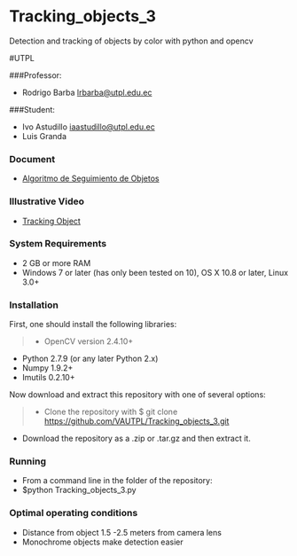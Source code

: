 # Tracking_objects_3
Detection and tracking of objects by color with python and opencv

#UTPL 

###Professor:

* Rodrigo Barba lrbarba@utpl.edu.ec

###Student: 

* Ivo Astudillo iaastudillo@utpl.edu.ec
* Luis Granda

### Document 

* [Algoritmo de Seguimiento de Objetos](https://www.dropbox.com/s/oltc181a08kxi3o/revista-vision.pdf?dl=0)

### Illustrative Video 

* [Tracking Object ](https://www.youtube.com/watch?v=ZYChdZf-zmU)

### System Requirements

* 2 GB or more RAM 
* Windows 7 or later (has only been tested on 10), OS X 10.8 or later, Linux 3.0+

### Installation

First, one should install the following libraries:

>* OpenCV version 2.4.10+
* Python 2.7.9 (or any later Python 2.x)
* Numpy 1.9.2+
* Imutils 0.2.10+

Now download and extract this repository with one of several options:

>* Clone the repository with $ git clone https://github.com/VAUTPL/Tracking_objects_3.git
* Download the repository as a .zip or .tar.gz and then extract it.

### Running

* From a command line in the folder of the repository:
* $python Tracking_objects_3.py

### Optimal operating conditions

* Distance from object 1.5 -2.5 meters from camera lens
* Monochrome objects make detection easier
